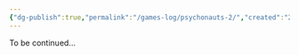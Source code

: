 ```yaml
---
{"dg-publish":true,"permalink":"/games-log/psychonauts-2/","created":"2025-06-07T10:20:32.000+08:00"}
---
```


To be continued...